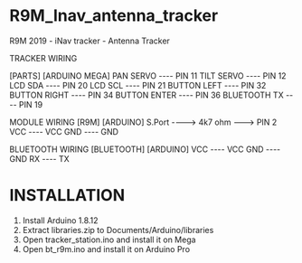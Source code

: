 # R9M_Inav_antenna_tracker
R9M 2019 - iNav tracker - Antenna Tracker

TRACKER WIRING

[PARTS]          [ARDUINO MEGA]
PAN SERVO    ---- PIN 11
TILT SERVO   ---- PIN 12
LCD SDA      ---- PIN 20
LCD SCL      ---- PIN 21
BUTTON LEFT  ---- PIN 32
BUTTON RIGHT ---- PIN 34
BUTTON ENTER ---- PIN 36
BLUETOOTH TX ---- PIN 19

MODULE WIRING
[R9M]                   [ARDUINO]
S.Port ----> 4k7 ohm ---> PIN 2
VCC    ---- VCC
GND    ---- GND

BLUETOOTH WIRING
[BLUETOOTH]    [ARDUINO]
VCC ---- VCC
GND ---- GND
RX  ---- TX

# INSTALLATION
1. Install Arduino 1.8.12
2. Extract libraries.zip to Documents/Arduino/libraries
3. Open tracker_station.ino and install it on Mega
4. Open bt_r9m.ino and install it on Arduino Pro
